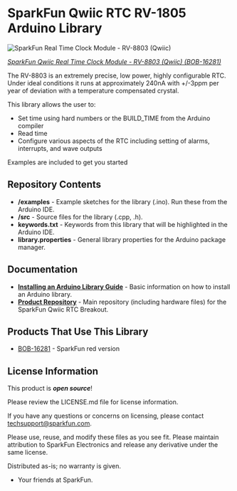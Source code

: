 SparkFun Qwiic RTC RV-1805 Arduino Library
========================================

![SparkFun Real Time Clock Module - RV-8803 (Qwiic)](https://cdn.sparkfun.com/assets/parts/1/4/9/6/8/16281-SparkFun_Real_Time_Clock_Module_-_RV-8803__Qwiic_-01.jpg)

[*SparkFun Qwiic Real Time Clock Module - RV-8803 (Qwiic) (BOB-16281)*](https://www.sparkfun.com/products/16281)

The RV-8803 is an extremely precise, low power, highly configurable RTC. Under ideal conditions it runs at approximately 240nA with +/-3ppm per year of deviation with a temperature compensated crystal.

This library allows the user to:

* Set time using hard numbers or the BUILD_TIME from the Arduino compiler
* Read time
* Configure various aspects of the RTC including setting of alarms, interrupts, and wave outputs

Examples are included to get you started

Repository Contents
-------------------

* **/examples** - Example sketches for the library (.ino). Run these from the Arduino IDE. 
* **/src** - Source files for the library (.cpp, .h).
* **keywords.txt** - Keywords from this library that will be highlighted in the Arduino IDE. 
* **library.properties** - General library properties for the Arduino package manager. 

Documentation
--------------
* **[Installing an Arduino Library Guide](https://learn.sparkfun.com/tutorials/installing-an-arduino-library)** - Basic information on how to install an Arduino library.
* **[Product Repository](https://github.com/sparkfun/Qwiic_Real_Time_Clock_RV-8803)** - Main repository (including hardware files) for the SparkFun Qwiic RTC Breakout.

Products That Use This Library 
---------------------------------
* [BOB-16281](https://www.sparkfun.com/products/16281) - SparkFun red version

License Information
-------------------

This product is _**open source**_! 

Please review the LICENSE.md file for license information. 

If you have any questions or concerns on licensing, please contact techsupport@sparkfun.com.

Please use, reuse, and modify these files as you see fit. Please maintain attribution to SparkFun Electronics and release any derivative under the same license.

Distributed as-is; no warranty is given.

- Your friends at SparkFun.
